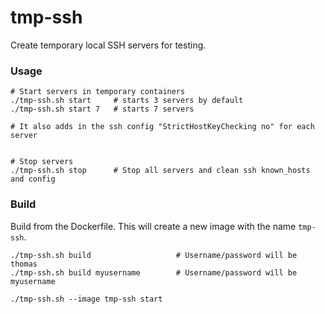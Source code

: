 # tmp-ssh

Create temporary local SSH servers for testing.

### Usage

```shell
# Start servers in temporary containers
./tmp-ssh.sh start     # starts 3 servers by default
./tmp-ssh.sh start 7   # starts 7 servers

# It also adds in the ssh config "StrictHostKeyChecking no" for each server


# Stop servers
./tmp-ssh.sh stop      # Stop all servers and clean ssh known_hosts and config
```

### Build

Build from the Dockerfile. This will create a new image with the name `tmp-ssh`.

```shell
./tmp-ssh.sh build                   # Username/password will be thomas
./tmp-ssh.sh build myusername        # Username/password will be myusername

./tmp-ssh.sh --image tmp-ssh start   
```

